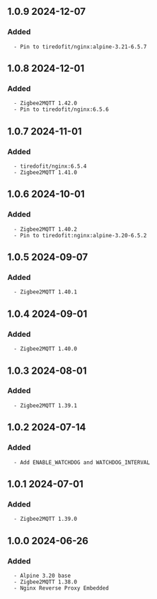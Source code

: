 ## 1.0.9 2024-12-07 <dave at tiredofit dot ca>

   ### Added
      - Pin to tiredofit/nginx:alpine-3.21-6.5.7


## 1.0.8 2024-12-01 <dave at tiredofit dot ca>

   ### Added
      - Zigbee2MQTT 1.42.0
      - Pin to tiredofit/nginx:6.5.6


## 1.0.7 2024-11-01 <dave at tiredofit dot ca>

   ### Added
      - tiredofit/nginx:6.5.4
      - Zigbee2MQTT 1.41.0


## 1.0.6 2024-10-01 <dave at tiredofit dot ca>

   ### Added
      - Zigbee2MQTT 1.40.2
      - Pin to tiredofit:nginx:alpine-3.20-6.5.2


## 1.0.5 2024-09-07 <dave at tiredofit dot ca>

   ### Added
      - Zigbee2MQTT 1.40.1


## 1.0.4 2024-09-01 <dave at tiredofit dot ca>

   ### Added
      - Zigbee2MQTT 1.40.0


## 1.0.3 2024-08-01 <dave at tiredofit dot ca>

   ### Added
      - Zigbee2MQTT 1.39.1


## 1.0.2 2024-07-14 <dave at tiredofit dot ca>

   ### Added
      - Add ENABLE_WATCHDOG and WATCHDOG_INTERVAL


## 1.0.1 2024-07-01 <dave at tiredofit dot ca>

   ### Added
      - Zigbee2MQTT 1.39.0


## 1.0.0 2024-06-26 <dave at tiredofit dot ca>

   ### Added
      - Alpine 3.20 base
      - Zigbee2MQTT 1.38.0
      - Nginx Reverse Proxy Embedded


